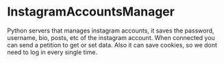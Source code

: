 # InstagramAccountsManager
Python servers that manages instagram accounts, it saves the password, username, bio, posts, etc of the instagram account. When connected you can send a petition to get or set data. Also it can save cookies, so we dont need to log in every single time.
